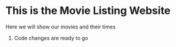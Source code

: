 # This is the Movie Listing Website

Here we will show our movies and their times

1. Code changes are ready to go

